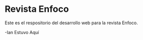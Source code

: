 # Revista Enfoco

Este es el respositorio del desarrollo web para la revista Enfoco.

-Ian Estuvo Aquí